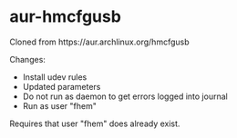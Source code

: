 # aur-hmcfgusb

<p>Cloned from https://aur.archlinux.org/hmcfgusb</p>

Changes:
- Install udev rules
- Updated parameters
- Do not run as daemon to get errors logged into journal
- Run as user "fhem"

<p>Requires that user "fhem" does already exist.</p>
